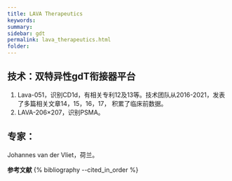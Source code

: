 ```yaml
---
title: LAVA Therapeutics
keywords: 
summary: 
sidebar: gdt
permalink: lava_therapeutics.html
folder: 
---
```


## 技术：双特异性gdT衔接器平台

1. Lava-051，识别CD1d，有相关专利12及13等。技术团队从2016-2021，发表了多篇相关文章14，15，16，17， 积累了临床前数据。
2. LAVA-206×207，识别PSMA。

## 专家：
Johannes van der Vliet，荷兰。


**参考文献**
{% bibliography --cited_in_order %}
